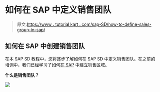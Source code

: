 # 如何在 SAP 中定义销售团队

> 原文:[https://www . tutorial kart . com/sap-SD/how-to-define-sales-group-in-sap/](https://www.tutorialkart.com/sap-sd/how-to-define-sales-group-in-sap/)

## 如何在 SAP 中创建销售团队

在本 SAP SD 教程中，您将逐步了解如何在 SAP SD 中定义销售团队。在之前的培训中，我们已经学习了如何[在 SAP](https://www.tutorialkart.com/sap-sd/define-sales-area-in-sap/) 中建立销售区域。

**什么是销售团队？**

[![](../Images/925da31b32d6bc3827932f6c8afb11bb.png)](https://www.tutorialkart.com/)
